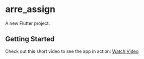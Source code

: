 # arre_assign

A new Flutter project.

## Getting Started

Check out this short video to see the app in action: [Watch Video](https://youtube.com/shorts/AKVGJ9nsAfc)
